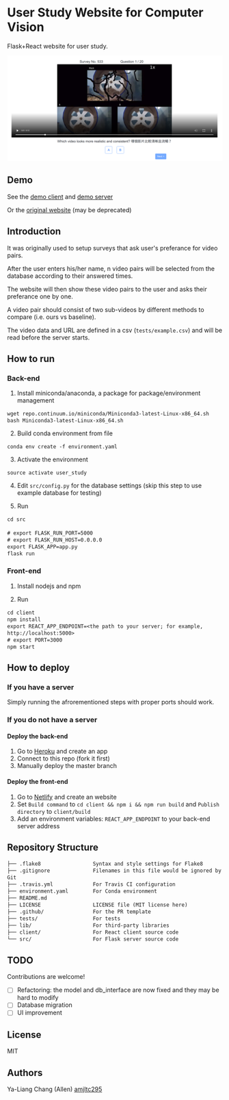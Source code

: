 # User Study Website for Computer Vision

Flask+React website for user study.

<kbd> <img src='./doc/screenshot.png' /> </kbd>

## Demo
See the [demo client](https://cv-user-study-website-demo.netlify.com/) and [demo server](https://cv-user-study-website.herokuapp.com/show_results)

Or the [original website](http://cml11.csie.ntu.edu.tw:3000/) (may be deprecated)

## Introduction
It was originally used to setup surveys that ask user's preferance for video pairs.

After the user enters his/her name, n video pairs will be selected from the database according to their answered times.

The website will then show these video pairs to the user and asks their preferance one by one.

A video pair should consist of two sub-videos by different methods to compare (i.e. ours vs baseline).

The video data and URL are defined in a csv (`tests/example.csv`) and will be read before the server starts.

## How to run

### Back-end
1. Install miniconda/anaconda, a package for package/environment management
```
wget repo.continuum.io/miniconda/Miniconda3-latest-Linux-x86_64.sh
bash Miniconda3-latest-Linux-x86_64.sh
```

2. Build conda environment from file
```
conda env create -f environment.yaml
```

3. Activate the environment
```
source activate user_study
```

4. Edit `src/config.py` for the database settings (skip this step to use example database for testing)

5. Run 
```
cd src

# export FLASK_RUN_PORT=5000
# export FLASK_RUN_HOST=0.0.0.0
export FLASK_APP=app.py
flask run
```

### Front-end
1. Install nodejs and npm

2. Run
```
cd client
npm install
export REACT_APP_ENDPOINT=<the path to your server; for example, http://localhost:5000>
# export PORT=3000
npm start
```

## How to deploy
### If you have a server
Simply running the afrorementioned steps with proper ports should work.

### If you do not have a server
#### Deploy the back-end
1. Go to [Heroku](https://www.heroku.com/) and create an app
2. Connect to this repo (fork it first)
3. Manually deploy the master branch

#### Deploy the front-end
1. Go to [Netlify](https://www.netlify.com/) and create an website
2. Set `Build command` to `cd client && npm i && npm run build` and `Publish directory` to `client/build`
3. Add an environment variables: `REACT_APP_ENDPOINT` to your back-end server address



## Repository Structure
```
├── .flake8                 Syntax and style settings for Flake8
├── .gitignore              Filenames in this file would be ignored by Git
├── .travis.yml             For Travis CI configuration
├── environment.yaml        For Conda environment
├── README.md
├── LICENSE                 LICENSE file (MIT license here)
├── .github/                For the PR template
├── tests/                  For tests
├── lib/                    For third-party libraries
├── client/                 For React client source code
└── src/                    For Flask server source code

```

## TODO
Contributions are welcome!

- [ ] Refactoring: the model and db_interface are now fixed and they may be hard to modify
- [ ] Database migration
- [ ] UI improvement

## License

MIT 

## Authors

Ya-Liang Chang (Allen) [amjltc295](https://github.com/amjltc295/)


